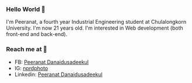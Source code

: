 ### Hello World 👋
I'm Peeranat, a fourth year Industrial Engineering student at Chulalongkorn University. I'm now 21 years old. 
I'm interested in Web development (both front-end and back-end). 

### Reach me at :incoming_envelope:
* FB: [Peeranat Danaidusadeekul](https://www.facebook.com/nprdphoto)
* IG: [nprdphoto](https://www.instagram.com/nprdphoto/)
* Linkedin: [Peeranat Danaidusadeekul](https://www.linkedin.com/in/peeranatd/)

